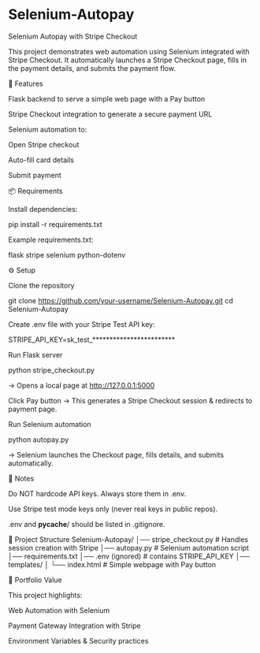 # Selenium-Autopay
Selenium Autopay with Stripe Checkout

This project demonstrates web automation using Selenium integrated with Stripe Checkout.
It automatically launches a Stripe Checkout page, fills in the payment details, and submits the payment flow.

🚀 Features

Flask backend to serve a simple web page with a Pay button

Stripe Checkout integration to generate a secure payment URL

Selenium automation to:

Open Stripe checkout

Auto-fill card details

Submit payment

📦 Requirements

Install dependencies:

pip install -r requirements.txt


Example requirements.txt:

flask
stripe
selenium
python-dotenv

⚙️ Setup

Clone the repository

git clone https://github.com/your-username/Selenium-Autopay.git
cd Selenium-Autopay


Create .env file with your Stripe Test API key:

STRIPE_API_KEY=sk_test_************************


Run Flask server

python stripe_checkout.py


→ Opens a local page at http://127.0.0.1:5000

Click Pay button
→ This generates a Stripe Checkout session & redirects to payment page.

Run Selenium automation

python autopay.py


→ Selenium launches the Checkout page, fills details, and submits automatically.

🛑 Notes

Do NOT hardcode API keys. Always store them in .env.

Use Stripe test mode keys only (never real keys in public repos).

.env and __pycache__/ should be listed in .gitignore.

📂 Project Structure
Selenium-Autopay/
│── stripe_checkout.py  # Handles session creation with Stripe
│── autopay.py          # Selenium automation script
│── requirements.txt
│── .env (ignored)      # contains STRIPE_API_KEY
│── templates/
│    └── index.html     # Simple webpage with Pay button

🎯 Portfolio Value

This project highlights:

Web Automation with Selenium

Payment Gateway Integration with Stripe

Environment Variables & Security practices
